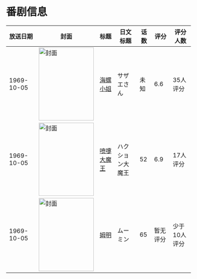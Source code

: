 # 番剧信息

|放送日期|封面|标题|日文标题|话数|评分|评分人数|
|---|---|---|---|---|---|---|
|1969-10-05|<img src="https://lain.bgm.tv/pic/cover/c/f4/80/32585_3V2xF.jpg" alt="封面" style="width:150px;height:200px;object-fit:cover;">|[海螺小姐](https://bangumi.tv/subject/32585)|サザエさん|未知|6.6|35人评分|
|1969-10-05|<img src="https://lain.bgm.tv/pic/cover/c/4a/00/53740_FylZd.jpg" alt="封面" style="width:150px;height:200px;object-fit:cover;">|[喷嚏大魔王](https://bangumi.tv/subject/53740)|ハクション大魔王|52|6.9|17人评分|
|1969-10-05|<img src="https://lain.bgm.tv/pic/cover/c/ca/e5/172223_aQQgh.jpg" alt="封面" style="width:150px;height:200px;object-fit:cover;">|[姆明](https://bangumi.tv/subject/172223)|ムーミン|65|暂无评分|少于10人评分|
